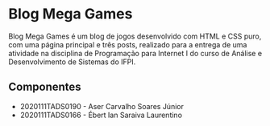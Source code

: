 # Blog Mega Games

Blog Mega Games é um blog de jogos desenvolvido com HTML e CSS puro, com uma página principal e três posts, realizado para a entrega de uma atividade na disciplina de Programação para Internet I do curso de Análise e Desenvolvimento de Sistemas do IFPI.

## Componentes
- 2020111TADS0190 - Aser Carvalho Soares Júnior
- 2020111TADS0166 - Ébert Ian Saraiva Laurentino